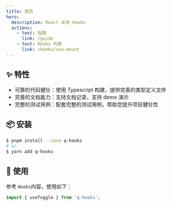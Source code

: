 ```yaml
---
title: 首页
hero:
  description: React 业务 Hooks
  actions:
    - text: 指南
      link: /guide
    - text: Hooks 列表
      link: /hooks/use-mount
---
```


## ✨ 特性

- 可靠的代码健壮：使用 Typescript 构建，提供完善的类型定义文件
- 完善的文档能力：支持文档记录，支持 demo 演示
- 完整的测试用例：配套完整的测试用例，帮助您提升项目健壮性

## 📦 安装

```bash
$ pnpm install --save q-hooks
# or
$ yarn add q-hooks
```

## 🔨 使用

参考 `Hooks`内容，使用如下：

```ts
import { useToggle } from 'q-hooks';
```
